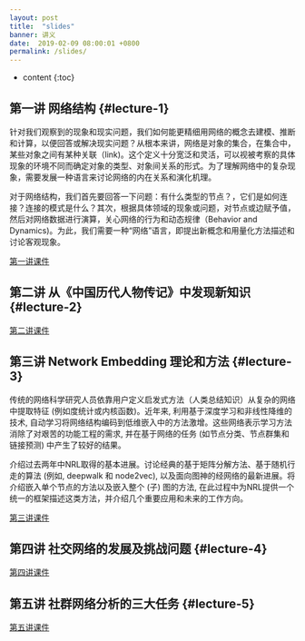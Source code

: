 ```yaml
---
layout: post
title:  "slides"
banner: 讲义
date:  2019-02-09 08:00:01 +0800
permalink: /slides/
---
```


* content
{:toc}


第一讲 网络结构 {#lecture-1}
---
针对我们观察到的现象和现实问题，我们如何能更精细用网络的概念去建模、推断和计算，以便回答或解决现实问题？从根本来讲，网络是对象的集合，在集合中，某些对象之间有某种关联（link)。这个定义十分宽泛和灵活，可以视被考察的具体现象的环境不同而确定对象的类型、对象间关系的形式。为了理解网络中的复杂现象，需要发展一种语言来讨论网络的内在关系和演化机理。

对于网络结构，我们首先要回答一下问题：有什么类型的节点？，它们是如何连接？连接的模式是什么？其次，根据具体领域的现象或问题，对节点或边赋予值，然后对网络数据进行演算，关心网络的行为和动态规律（Behavior and Dynamics)。为此，我们需要一种“网络”语言，即提出新概念和用量化方法描述和讨论客观现象。

[第一讲课件](/ns/docs/2019Lecture1.pdf)

第二讲 从《中国历代人物传记》中发现新知识 {#lecture-2}
---


[第二讲课件](/ns/docs/2019Lecture2.pdf)

第三讲 Network Embedding 理论和方法 {#lecture-3}
---
传统的网络科学研究人员依靠用户定义启发式方法（人类总结知识）从复杂的网络中提取特征 (例如度统计或内核函数)。近年来, 利用基于深度学习和非线性降维的技术, 自动学习将网络结构编码到低维嵌入中的方法激增。这些网络表示学习方法消除了对艰苦的功能工程的需求, 并在基于网络的任务 (如节点分类、节点群集和链接预测) 中产生了较好的结果。

介绍过去两年中NRL取得的基本进展。讨论经典的基于矩阵分解方法、基于随机行走的算法 (例如, deepwalk 和 node2vec), 以及面向图神的经网络的最新进展。将介绍嵌入单个节点的方法以及嵌入整个 (子) 图的方法, 在此过程中为NRL提供一个统一的框架描述这类方法，并介绍几个重要应用和未来的工作方向。

[第三讲课件](/ns/docs/2019Lecture3.pdf)

第四讲 社交网络的发展及挑战问题 {#lecture-4}
---
[第四讲课件](/ns/docs/2019Lecture4.pdf)

第五讲 社群网络分析的三大任务 {#lecture-5}
---
[第五讲课件](/ns/docs/2019Lecture5.pdf)

